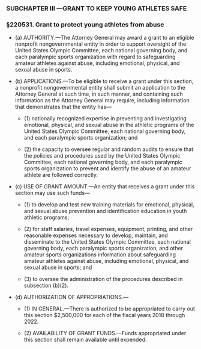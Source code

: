 ### SUBCHAPTER III&nbsp;—GRANT TO KEEP YOUNG ATHLETES SAFE

### §220531. Grant to protect young athletes from abuse
* (a) AUTHORITY.—The Attorney General may award a grant to an eligible nonprofit nongovernmental entity in order to support oversight of the United States Olympic Committee, each national governing body, and each paralympic sports organization with regard to safeguarding amateur athletes against abuse, including emotional, physical, and sexual abuse in sports.

* (b) APPLICATIONS.—To be eligible to receive a grant under this section, a nonprofit nongovernmental entity shall submit an application to the Attorney General at such time, in such manner, and containing such information as the Attorney General may require, including information that demonstrates that the entity has—

  * (1) nationally recognized expertise in preventing and investigating emotional, physical, and sexual abuse in the athletic programs of the United States Olympic Committee, each national governing body, and each paralympic sports organization; and

  * (2) the capacity to oversee regular and random audits to ensure that the policies and procedures used by the United States Olympic Committee, each national governing body, and each paralympic sports organization to prevent and identify the abuse of an amateur athlete are followed correctly.


* (c) USE OF GRANT AMOUNT.—An entity that receives a grant under this section may use such funds—

  * (1) to develop and test new training materials for emotional, physical, and sexual abuse prevention and identification education in youth athletic programs;

  * (2) for staff salaries, travel expenses, equipment, printing, and other reasonable expenses necessary to develop, maintain, and disseminate to the United States Olympic Committee, each national governing body, each paralympic sports organization, and other amateur sports organizations information about safeguarding amateur athletes against abuse, including emotional, physical, and sexual abuse in sports; and

  * (3) to oversee the administration of the procedures described in subsection (b)(2).


* (d) AUTHORIZATION OF APPROPRIATIONS.—

  * (1) IN GENERAL.—There is authorized to be appropriated to carry out this section $2,500,000 for each of the fiscal years 2018 through 2022.

  * (2) AVAILABILITY OF GRANT FUNDS.—Funds appropriated under this section shall remain available until expended.